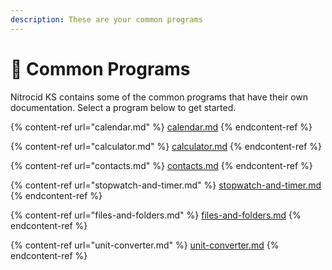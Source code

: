 ```yaml
---
description: These are your common programs
---
```


# 🧰 Common Programs

Nitrocid KS contains some of the common programs that have their own documentation. Select a program below to get started.

{% content-ref url="calendar.md" %}
[calendar.md](calendar.md)
{% endcontent-ref %}

{% content-ref url="calculator.md" %}
[calculator.md](calculator.md)
{% endcontent-ref %}

{% content-ref url="contacts.md" %}
[contacts.md](contacts.md)
{% endcontent-ref %}

{% content-ref url="stopwatch-and-timer.md" %}
[stopwatch-and-timer.md](stopwatch-and-timer.md)
{% endcontent-ref %}

{% content-ref url="files-and-folders.md" %}
[files-and-folders.md](files-and-folders.md)
{% endcontent-ref %}

{% content-ref url="unit-converter.md" %}
[unit-converter.md](unit-converter.md)
{% endcontent-ref %}
